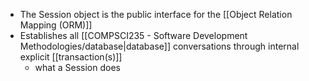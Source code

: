 - The Session object is the public interface for the [[Object Relation Mapping (ORM)]]
- Establishes all [[COMPSCI235 - Software Development Methodologies/database|database]] conversations through internal explicit [[transaction(s)]]
	- what a Session does